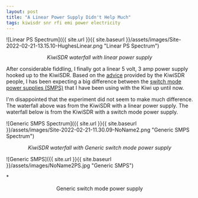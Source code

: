 ```yaml
---
layout: post
title: "A Linear Power Supply Didn't Help Much"
tags: kiwisdr snr rfi emi power electricity
---
```


![Linear PS Spectrum]({{ site.url }}{{ site.baseurl }}/assets/images/Site-2022-02-21-13.15.10-HughesLinear.png "Linear PS Spectrum")

*<center>KiwiSDR waterfall with linear power supply</center>*

After considerable fiddling, I finally got a linear 5 volt, 3 amp
power supply hooked up to the KiwiSDR. Based on the
[advice](http://kiwisdr.com/quickstart/index.html#id-noise) provided
by the KiwiSDR people, I has been expecting a big difference between
the [switch mode power supplies
(SMPS)](https://en.wikipedia.org/wiki/Switched-mode_power_supply) that
I have been using with the Kiwi up until now.

I'm disappointed that the experiment did not seem to make much
difference. The waterfall above was from the KiwiSDR with a linear
power supply. The waterfall below is from the KiwiSDR with a switch
mode power supply.

![Generic SMPS Spectrum]({{ site.url }}{{ site.baseurl }}/assets/images/Site-2022-02-21-11.30.09-NoName2.png "Generic SMPS Spectrum")

*<center>KiwiSDR waterfall with Generic switch mode power supply</center>*

![Generic SMPS]({{ site.url }}{{ site.baseurl }}/assets/images/NoName2PS.jpg "Generic SMPS")

*<center>Generic switch mode power supply</center>
